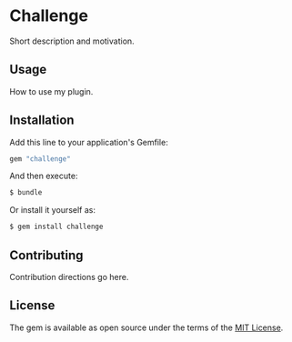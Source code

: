 # Challenge
Short description and motivation.

## Usage
How to use my plugin.

## Installation
Add this line to your application's Gemfile:

```ruby
gem "challenge"
```

And then execute:
```bash
$ bundle
```

Or install it yourself as:
```bash
$ gem install challenge
```

## Contributing
Contribution directions go here.

## License
The gem is available as open source under the terms of the [MIT License](https://opensource.org/licenses/MIT).
